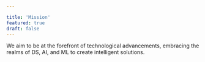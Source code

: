 ```yaml
---

title: 'Mission'
featured: true
draft: false
---
```

We aim to be at the forefront of technological advancements, embracing the realms of DS, AI, and ML to create intelligent solutions.
